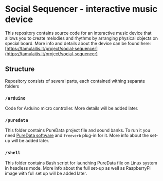 # Social Sequencer - interactive music device

This repository contains source code for an interactive music device that allows you to create melodies and rhythms by arranging physical objects on special board. More info and details about the device can be found here: [https://tamulaitis.lt/project/social-sequencer](https://tamulaitis.lt/project/social-sequencer)


## Structure

Repository consists of several parts, each contained withing separate folders


### `/arduino`

Code for Arduino micro controller. More details will be added later.


### `/puredata`

This folder contains PureData project file and sound banks. To run it you need [PureData software](https://puredata.info/downloads/pure-data) and `freeverb` plug-in for it. More info about the set-up will be added later.


### `/shell`

This folder contains Bash script for launching PureData file on Linux system in headless mode. More info about the full set-up as well as RaspberryPi image with full set up will be added later.
